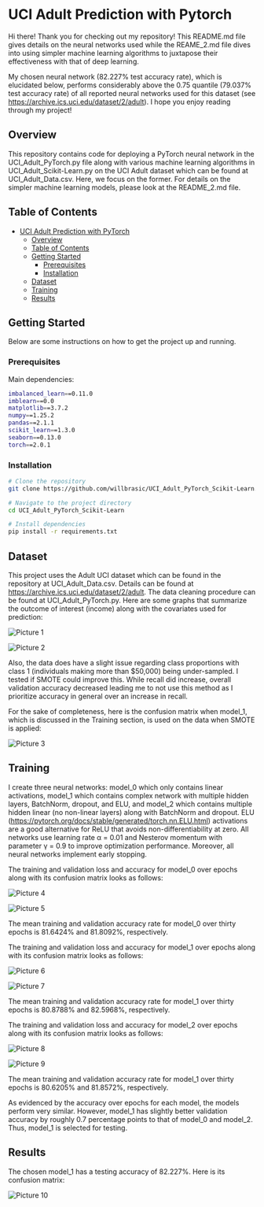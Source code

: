 

# UCI Adult Prediction with Pytorch

Hi there! Thank you for checking out my repository! This README.md file gives
details on the neural networks used while the REAME_2.md file
dives into using simpler machine learning algorithms to juxtapose
their effectiveness with that of deep learning.

My chosen neural network (82.227% test accuracy rate), which is elucidated below,
performs considerably above the 0.75 quantile (79.037% test accuracy rate)
of all reported neural networks used for this dataset
(see https://archive.ics.uci.edu/dataset/2/adult).
I hope you enjoy reading through my project!

## Overview

This repository contains code for deploying a PyTorch neural network in the UCI_Adult_PyTorch.py file
along with various machine learning algorithms in UCI_Adult_Scikit-Learn.py on the UCI Adult dataset
which can be found at UCI_Adult_Data.csv. Here, we focus on the former. For details on
the simpler machine learning models, please look at the README_2.md file.

## Table of Contents

- [UCI Adult Prediction with PyTorch](#project-name)
  - [Overview](#overview)
  - [Table of Contents](#table-of-contents)
  - [Getting Started](#getting-started)
    - [Prerequisites](#prerequisites)
    - [Installation](#installation)
  - [Dataset](#dataset)
  - [Training](#training)
  - [Results](#results)

## Getting Started

Below are some instructions on how to get the project up and running.

### Prerequisites

Main dependencies:

```bash
imbalanced_learn==0.11.0
imblearn==0.0
matplotlib==3.7.2
numpy==1.25.2
pandas==2.1.1
scikit_learn==1.3.0
seaborn==0.13.0
torch==2.0.1
```

### Installation

```bash
# Clone the repository
git clone https://github.com/willbrasic/UCI_Adult_PyTorch_Scikit-Learn.git

# Navigate to the project directory
cd UCI_Adult_PyTorch_Scikit-Learn

# Install dependencies
pip install -r requirements.txt
```

## Dataset

This project uses the Adult UCI dataset which can be found in the repository at
UCI_Adult_Data.csv. Details can be found at https://archive.ics.uci.edu/dataset/2/adult.
The data cleaning procedure can be found at UCI_Adult_PyTorch.py. Here are some graphs
that summarize the outcome of interest (income) along with the covariates used
for prediction:

![Picture 1](https://github.com/willbrasic/UCI_Adult_PyTorch_sklearn/blob/main/UCI_Adult_PyTorch_Pictures/UCI_Adult_Data_Summary_1.png)

![Picture 2](https://github.com/willbrasic/UCI_Adult_PyTorch_sklearn/blob/main/UCI_Adult_PyTorch_Pictures/UCI_Adult_Data_Summary_2.png)

Also, the data does have a slight issue regarding class proportions with class 1
(individuals making more than $50,000) being under-sampled. I tested if SMOTE could
improve this. While recall did increase, overall validation accuracy decreased leading
me to not use this method as I prioritize accuracy in general over an increase in recall.

For the sake of completeness, here is the confusion matrix when model_1,
which is discussed in the Training section, is used on the data when SMOTE is applied:

![Picture 3](https://github.com/willbrasic/UCI_Adult_PyTorch_sklearn/blob/main/UCI_Adult_PyTorch_Pictures/UCI_Adult_Smote_Model_1_CM.png)

## Training

I create three neural networks: model_0 which only contains linear activations,
model_1 which contains complex network with multiple hidden layers, BatchNorm, dropout,
and ELU, and model_2 which contains multiple hidden linear (no non-linear layers)
along with BatchNorm and dropout. ELU
(https://pytorch.org/docs/stable/generated/torch.nn.ELU.html) activations
are a good alternative for ReLU that avoids non-differentiability at zero.
All networks use learning rate α = 0.01 and
Nesterov momentum with parameter γ = 0.9 to improve optimization performance.
Moreover, all neural networks implement early stopping.

The training and validation loss and accuracy for model_0
over epochs along with its confusion matrix looks as follows:

![Picture 4](https://github.com/willbrasic/UCI_Adult_PyTorch_sklearn/blob/main/UCI_Adult_PyTorch_Pictures/UCI_Adult_Train_Val_Model_0.png)

![Picture 5](https://github.com/willbrasic/UCI_Adult_PyTorch_sklearn/blob/main/UCI_Adult_PyTorch_Pictures/UCI_Adult_Model_0_CM.png)

The mean training and validation accuracy rate for model_0 over thirty epochs
is 81.6424% and 81.8092%, respectively.

The training and validation loss and accuracy for model_1
over epochs along with its confusion matrix looks as follows:

![Picture 6](https://github.com/willbrasic/UCI_Adult_PyTorch_sklearn/blob/main/UCI_Adult_PyTorch_Pictures/UCI_Adult_Train_Val_Model_1.png)

![Picture 7](https://github.com/willbrasic/UCI_Adult_PyTorch_sklearn/blob/main/UCI_Adult_PyTorch_Pictures/UCI_Adult_Model_1_CM.png)

The mean training and validation accuracy rate for model_1 over thirty epochs
is 80.8788% and 82.5968%, respectively.

The training and validation loss and accuracy for model_2
over epochs along with its confusion matrix looks as follows:

![Picture 8](https://github.com/willbrasic/UCI_Adult_PyTorch_sklearn/blob/main/UCI_Adult_PyTorch_Pictures/UCI_Adult_Train_Val_Model_2.png)

![Picture 9](https://github.com/willbrasic/UCI_Adult_PyTorch_sklearn/blob/main/UCI_Adult_PyTorch_Pictures/UCI_Adult_Model_2_CM.png)

The mean training and validation accuracy rate for model_1 over thirty epochs
is 80.6205% and 81.8572%, respectively.

As evidenced by the accuracy over epochs for each model, the models perform very similar.
However, model_1 has slightly better validation accuracy by roughly 0.7
percentage points to that of model_0 and model_2.
Thus, model_1 is selected for testing.


## Results

The chosen model_1 has a testing accuracy of 82.227%. Here is its confusion matrix:

![Picture 10](https://github.com/willbrasic/UCI_Adult_PyTorch_sklearn/blob/main/UCI_Adult_PyTorch_Pictures/UCI_Adult_Model_1_Test_CM.png)
